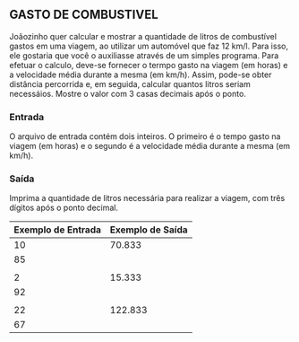 ## GASTO DE COMBUSTIVEL

Joãozinho quer calcular e mostrar a quantidade de litros de combustível gastos em uma viagem, ao utilizar um automóvel que faz 12 km/l. Para isso, ele gostaria que você o auxiliasse através de um simples programa. Para efetuar o calculo, deve-se fornecer o termpo gasto na viagem (em horas) e a velocidade média durante a mesma (em km/h). Assim, pode-se obter distância percorrida e, em seguida, calcular quantos litros seriam necessáios. Mostre o valor com 3 casas decimais após o ponto.

### Entrada

O arquivo de entrada contém dois inteiros. O primeiro é o tempo gasto na viagem (em horas) e o segundo é a velocidade média durante a mesma (em km/h).

### Saída

Imprima a quantidade de litros necessária para realizar a viagem, com três dígitos após o ponto decimal.

|Exemplo de Entrada |Exemplo de Saída   |
|:---               |:---               |
|10                 |70.833             |
|85                 |                   |
|                   |                   |
|2                  |15.333             |
|92                 |                   |
|                   |                   |
|22                 |122.833            |
|67                 |                   |
